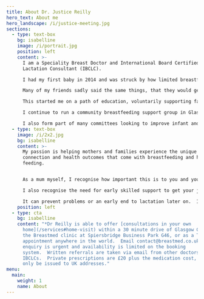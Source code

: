 ```yaml
---
title: About Dr. Justice Reilly
hero_text: About me
hero_landscape: /i/justice-meeting.jpg
sections:
  - type: text-box
    bg: isabelline
    image: /i/portrait.jpg
    position: left
    content: >-
      I am a Speciality Breast Doctor and International Board Certified
      Lactation Consultant (IBCLC).

      I had my first baby in 2014 and was struck by how limited breastfeeding knowledge and support was.

      Many of my friends sadly said the same things, that they would get inconsistent and sometimes wrong advice making those early weeks harder than they needed to be.

      This started me on a path of education, voluntarily supporting families as a breastfeeding counsellor and later as a private lactation consultant, alongside my NHS practice.

      I continue to run a community breastfeeding support group in Glasgow, and offer voluntary support.

      I also form part of many committees looking to improve infant and maternal health outcomes.
  - type: text-box
    image: /i/2x2.jpg
    bg: isabelline
    content: >-
      My passion is helping mothers and families experience the unique
      connection and health outcomes that come with breastfeeding and human milk
      feeding. 


      As a mum myself, I recognise how important this is to you and your baby.

      I also recognise the need for early skilled support to get your journey off to a good start.

      It can prevent problems or an early end to lactation later on.  I focus on optimising breastfeeding rather than what volume of your milk your baby is getting, and each family's feeding journey will look slightly different.
    position: left
  - type: cta
    bg: isabelline
    content: "*Dr Reilly is able to offer [consultations in your own
      home](/services#home-visit) within a 30 minute drive of Glasgow G43, at
      the Breastmed clinic at Spiersbridge Business Park G46, or as a Telehealth
      appointment anywhere in the world.  Email contact@breastmed.co.uk if your
      enquiry is urgent and availability is limited on the booking
      system.  Written referrals are taken via email from other doctors and
      IBCLCs.  Private prescriptions are £20 plus the medication cost, and can
      only be issued to UK addresses."
menu:
  main:
    weight: 1
    name: About
---
```

